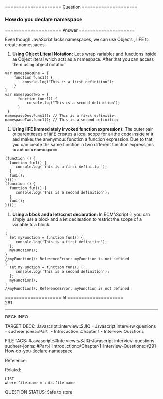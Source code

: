 ==================== Question ====================  

### How do you declare namespace  

==================== Answer ====================  

Even though JavaScript lacks namespaces, we can use Objects , IIFE to create namespaces.

1. **Using Object Literal Notation:** Let's wrap variables and functions inside an Object literal which acts as a namespace. After that you can access them using object notation

<!-- codeblock-start -->
<pre><code class="hljs language-javascript"><span class="hljs-keyword">var</span> namespaceOne = {
    <span class="hljs-keyword">function</span> <span class="hljs-title function_">func1</span>(<span class="hljs-params"></span>) {
        <span class="hljs-variable language_">console</span>.<span class="hljs-title function_">log</span>(<span class="hljs-string">"This is a first definition"</span>);
    }
}
<span class="hljs-keyword">var</span> namespaceTwo = {
      <span class="hljs-keyword">function</span> <span class="hljs-title function_">func1</span>(<span class="hljs-params"></span>) {
          <span class="hljs-variable language_">console</span>.<span class="hljs-title function_">log</span>(<span class="hljs-string">"This is a second definition"</span>);
      }
 }
namespaceOne.<span class="hljs-title function_">func1</span>(); <span class="hljs-comment">// This is a first definition</span>
namespaceTwo.<span class="hljs-title function_">func1</span>(); <span class="hljs-comment">// This is a second definition</span>
</code></pre>
<!-- codeblock-end -->

1. **Using IIFE (Immediately invoked function expression):** The outer pair of parentheses of IIFE creates a local scope for all the code inside of it and makes the anonymous function a function expression. Due to that, you can create the same function in two different function expressions to act as a namespace.

<!-- codeblock-start -->
<pre><code class="hljs language-javascript">(<span class="hljs-keyword">function</span> (<span class="hljs-params"></span>) {
  <span class="hljs-keyword">function</span> <span class="hljs-title function_">fun1</span>(<span class="hljs-params"></span>) {
     <span class="hljs-variable language_">console</span>.<span class="hljs-title function_">log</span>(<span class="hljs-string">'This is a first definition'</span>);
  }
  <span class="hljs-title function_">fun1</span>();
})();
(<span class="hljs-keyword">function</span> (<span class="hljs-params"></span>) {
  <span class="hljs-keyword">function</span> <span class="hljs-title function_">fun1</span>(<span class="hljs-params"></span>) {
     <span class="hljs-variable language_">console</span>.<span class="hljs-title function_">log</span>(<span class="hljs-string">'This is a second definition'</span>);
  }
  <span class="hljs-title function_">fun1</span>();
})();
</code></pre>
<!-- codeblock-end -->

1. **Using a block and a let/const declaration:** In ECMAScript 6, you can simply use a block and a let declaration to restrict the scope of a variable to a block.

<!-- codeblock-start -->
<pre><code class="hljs language-javascript">{
  <span class="hljs-keyword">let</span> myFunction = <span class="hljs-keyword">function</span> <span class="hljs-title function_">fun1</span>(<span class="hljs-params"></span>) {
     <span class="hljs-variable language_">console</span>.<span class="hljs-title function_">log</span>(<span class="hljs-string">'This is a first definition'</span>);
  };
  <span class="hljs-title function_">myFunction</span>();
}
<span class="hljs-comment">//myFunction(): ReferenceError: myFunction is not defined.</span>
{
  <span class="hljs-keyword">let</span> myFunction = <span class="hljs-keyword">function</span> <span class="hljs-title function_">fun1</span>(<span class="hljs-params"></span>) {
     <span class="hljs-variable language_">console</span>.<span class="hljs-title function_">log</span>(<span class="hljs-string">'This is a second definition'</span>);
  };
  <span class="hljs-title function_">myFunction</span>();
}
<span class="hljs-comment">//myFunction(): ReferenceError: myFunction is not defined.</span>
</code></pre>
<!-- codeblock-end -->

==================== Id ====================  
291

---

DECK INFO

TARGET DECK: Javascript::Interview::SJIQ - Javascript interview questions - sudheer jonna::Part I - Introduction::Chapter 1 - Interview Questions

FILE TAGS: #Javascript::#Interview::#SJIQ-Javascript-interview-questions-sudheer-jonna::#Part-I-Introduction::#Chapter-1-Interview-Questions::#291-How-do-you-declare-namespace

Reference:

Related:

```dataview
LIST
where file.name = this.file.name
```

QUESTION STATUS: Safe to store

